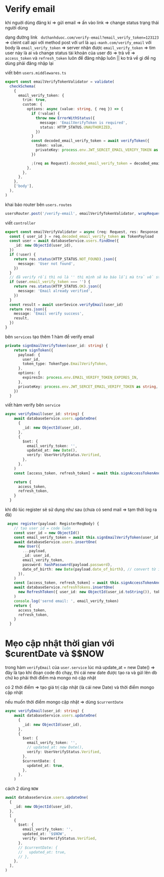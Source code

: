 # Verify email

khi nguời dùng đăng kí => gửi email => ấn vào link => change status trạng thái người dùng

dạng đường link ` duthanhduoc.com/verify-email?email_verify_token=123123` => cleint call api với method post với url là `api-manh.com/verify_email` với body là `email_verify_token` => server nhận được `email_verify_token` => tìm user này là ai và change status tài khoản của user đó => trả về => `access_token` và `refresh_token` luôn để đăng nhập luôn || ko trả về gì để ng dùng phải đăng nhập lại

viết bên `users.middlewares.ts`

```ts
export const emailVerifyTokenValidator = validate(
  checkSchema(
    {
      email_verify_token: {
        trim: true,
        custom: {
          options: async (value: string, { req }) => {
            if (!value) {
              throw new ErrorWithStatus({
                message: 'EmailVerifyToken is required',
                status: HTTP_STATUS.UNAUTHORIZED,
              })
            }
            const decoded_email_verify_token = await verifyToken({
              token: value,
              privateKey: process.env.JWT_SERCET_EMAIL_VERIFY_TOKEN as string,
            })

            ;(req as Request).decoded_email_verify_token = decoded_email_verify_token
          },
        },
      },
    },
    ['body'],
  ),
)
```

khai báo router bên `users.routes`

```ts
usersRouter.post('/verify-email', emailVerifyTokenValidator, wrapRequestHandler(emailVerifyValidator))
```

viết `controller`

```ts
export const emailVerifyValidator = async (req: Request, res: Response, next: NextFunction) => {
  const { user_id } = req.decoded_email_verify_token as TokenPayload
  const user = await databaseService.users.findOne({
    _id: new ObjectId(user_id),
  })
  if (!user) {
    return res.status(HTTP_STATUS.NOT_FOUND).json({
      message: 'User not found',
    })
  }
  // đã verify rồi thì nó là '' thì mình sẽ ko báo lỗi mà trả về status OK với message là đã verify thành công trước đó rồi
  if (user.email_verify_token === '') {
    return res.status(HTTP_STATUS.OK).json({
      message: 'Email already verified',
    })
  }
  const result = await userSevice.verifyEmail(user_id)
  return res.json({
    message: 'Email verify success',
    result,
  })
}
```

bên `services` tạo thêm 1 hàm để verify email

```ts
private signEmailVerifyToken(user_id: string) {
    return signToken({
      payload: {
        user_id,
        token_type: TokenType.EmailVerifyToken,
      },
      options: {
        expiresIn: process.env.EMAIL_VERIFY_TOKEN_EXPIRES_IN,
      },
      privateKey: process.env.JWT_SERCET_EMAIL_VERIFY_TOKEN as string,
    })
  }
```

viết hàm verify bên `service`

```ts
async verifyEmail(user_id: string) {
    await databaseService.users.updateOne(
      {
        _id: new ObjectId(user_id),
      },
      {
        $set: {
          email_verify_token: '',
          updated_at: new Date(),
          verify: UserVerifyStatus.Verified,
        },
      },
    )
    const [access_token, refresh_token] = await this.signAccessTokenAndRefreshToken(user_id)

    return {
      access_token,
      refresh_token,
    }
  }
```

khi đó lúc register sẽ sử dụng như sau (chưa có send mail => tạm thời log ra đã)

```ts
 async register(payload: RegisterReqBody) {
    // tạo user id = code luôn
    const user_id = new ObjectId()
    const email_verify_token = await this.signEmailVerifyToken(user_id.toString())
    await databaseService.users.insertOne(
      new User({
        ...payload,
        _id: user_id,
        email_verify_token,
        password: hashPassword(payload.password),
        date_of_birth: new Date(payload.date_of_birth), // convert từ isoString sang date
      }),
    )
    const [access_token, refresh_token] = await this.signAccessTokenAndRefreshToken(user_id.toString())
    await databaseService.refreshTokens.insertOne(
      new RefreshToken({ user_id: new ObjectId(user_id.toString()), token: refresh_token }),
    )
    console.log('sernd email: ', email_verify_token)
    return {
      access_token,
      refresh_token,
    }
  }
```

# Mẹo cập nhật thời gian với $curentDate và $$NOW

trong hàm `verifyEmail` của `user.service` lúc mà update_at = new Date() => đây là tạo khi đoạn code đó chạy, thì cái new date được tạo ra và gửi lên db chứ ko phải thời điểm mà mongo nó cập nhật

có 2 thời điểm => tạo giá trị cập nhật (là cái new Date) và thời điểm mongo cập nhật

nếu muốn thời điểm mongo cập nhật => dùng `$currentDate`

```ts
async verifyEmail(user_id: string) {
    await databaseService.users.updateOne(
      {
        _id: new ObjectId(user_id),
      },
      {
        $set: {
          email_verify_token: '',
          // updated_at: new Date(),
          verify: UserVerifyStatus.Verified,
        },
        $currentDate: {
          updated_at: true,
        },
      },
    )
```

cách 2 dùng `NOW`

```ts
await databaseService.users.updateOne(
  {
    _id: new ObjectId(user_id),
  },
  [
    {
      $set: {
        email_verify_token: '',
        updated_at: '$$NOW',
        verify: UserVerifyStatus.Verified,
      },
      // $currentDate: {
      //   updated_at: true,
      // },
    },
  ],
)
```

